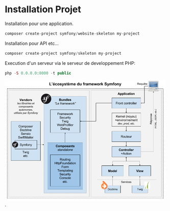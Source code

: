 Installation Projet 
====================

Installation pour une application.

```php
composer create-project symfony/website-skeleton my-project 
```

Installation pour API etc...

```php
composer create-project symfony/skeleton my-project
```

Execution d'un serveur via le serveur de developpement PHP:

```php
php -S 0.0.0.0:8000 -t public
```

![Ecosysteme Symfo](/images/symfony-ecosystem-1.png "Ecosysteme Symfo").